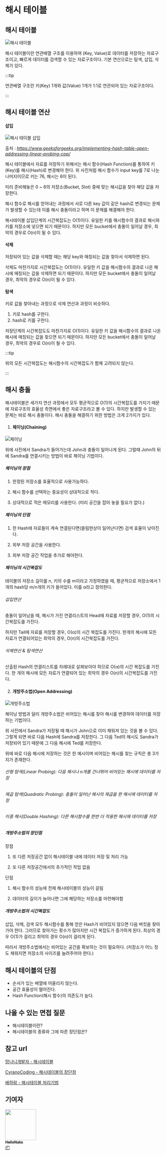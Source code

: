 # 해시 테이블



## 해시 테이블

![해시 테이블](/img/Data-Structure/HashTable/hashtable1.png)

해시 테이블이란  연관배열 구조를 이용하여 (Key, Value)로 데이터를 저장하는 자료구조이고, 빠르게 데이터를 검색할 수 있는 자료구조이다. 기본 연산으로는 탐색, 삽입, 삭제가 있다.

:::tip

연관배열 구조란 키(Key) 1개와 값(Value) 1개가 1:1로 연관되어 있는 자료구조이다.

:::



## 해시 테이블 연산

#### 삽입

![해시 테이블 삽입](/img/Data-Structure/HashTable/hashtable2.png)

출처 : *https://www.geeksforgeeks.org/implementing-hash-table-open-addressing-linear-probing-cpp/*

해시 테이블에서 자료를 저장하기 위해서는 해시 함수(Hash Function)를 통하여  키(Key)를 해시(Hash)로 변경해야 한다. 위 사진처럼 해시 함수가 input key를 7로 나눈 나머지이므로 키는 76, 해시는 6이 된다.

미리 준비해놓은 0 ~ 6의 저장소(Bucket, Slot) 중에 맞는 해시값을 찾아 해당 값을 저장한다.

해시 함수로 해시를 얻어내는 과정에서 서로 다른 key 값이 같은 hash로 변경되는 문제가 발생할 수 있는데 이를 해시 충돌이라고 하며 이 문제를 해결해야 한다.

해시테이블 삽입단계의 시간복잡도는 O(1)이다. 유일한 키를 해시함수의 결과로 해시와 키를 저장소에 넣으면 되기 때문이다. 하지만 모든 bucket에서 충돌이 일어날 경우, 최악의 경우로 O(n)이 될 수 있다.

#### 삭제

저장되어 있는 값을 삭제할 때는 해당 key와 매칭되는 값을 찾아서 삭제하면 된다.

삭제도 마찬가지로 시간복잡도는 O(1)이다. 유일한 키 값을 해시함수의 결과로 나온 해시에 매칭되는 값을 삭제하면 되기 때문이다. 하지만 모든 bucket에서 충돌이 일어날 경우, 최악의 경우로 O(n)이 될 수 있다.

#### 탐색

키로 값을 찾아내는 과정으로 삭제 연산과 과정이 비슷하다. 

1. 키로 hash를 구한다.
2. hash로 키를 구한다.

저장단계의 시간복잡도도 마찬가지로 O(1)이다. 유일한 키 값을 해시함수의 결과로 나온 해시에 매칭되는 값을 찾으면 되기 때문이다. 하지만 모든 bucket에서 충돌이 일어날 경우, 최악의 경우로 O(n)이 될 수 있다.

:::tip

위의 모든 시간복잡도는 해시함수의 시간복잡도가 함께 고려되지 않는다.

:::



## 해시 충돌

해시테이블은 세가지 연산 과정에서 모두 평균적으로 O(1)의 시간복잡도를 가지기 때문에 자료구조의 효율성 측면에서 좋은 자료구조라고 볼 수 있다. 하지만 발생할 수 있는 문제는 바로 해시 충돌이다. 해시 충돌을 해결하기 위한 방법은 크게 2가지가 있다.

1. #### 체이닝(Chaining)

![체이닝](/img/Data-Structure/HashTable/hashtable3.png)

위에 사진에서 Sandra가 들어가는데 John과 충돌이 일어나게 된다. 그럴때 John의 뒤에 Sandra를 연결시키는 방법이 바로 체이닝 기법이다. 

##### 체이닝의 장점

1) 한정된 저장소를 효율적으로 사용가능하다.

2) 해시 함수를 선택하는 중요성이 상대적으로 적다.

3) 상대적으로 적은 메모리를 사용한다. (미리 공간을 잡아 놓을 필요가 없다.)

##### 체이닝의 단점

1) 한 Hash에 자료들이 계속 연결된다면(쏠림현상이 일어난다면) 검색 효율이 낮아진다.

2) 외부 저장 공간을 사용한다.

3) 외부 저장 공간 작업을 추가로 해야한다.

##### 체이닝의 시간복잡도

테이블의 저장소 길이를 n, 키의 수를 m이라고 가정하였을 때, 평균적으로 저장소에서 1개의 hash당 m/n개의 키가 들어있다. 이를 α라고 정의한다.

###### 삽입연산

충돌이 일어났을 때, 해시가 가진 연결리스트의 Head에 자료를 저장할 경우, O(1)의 시간복잡도를 가진다. 

하지만 Tail에 자료를 저장할 경우, O(α)의 시간 복잡도를 가진다. 한개의 해시에 모든 자료가 연결되어있는 최악의 경우, O(n)의 시간복잡도를 가진다.

###### 삭제연산 & 탐색연산

산출된 Hash의 연결리스트를 차례대로 살펴보아야 하므로 O(α)의 시간 복잡도를 가진다. 한 개의 해시에 모든 자료가 연결되어 있는 최악의 경우 O(n)의 시간복잡도를 가진다. 

2. #### 개방주소법(Open Addressing)

![개방주소법](/img/Data-Structure/HashTable/hashtable4.png)

체이닝 방법과 달리 개방주소법은 비어있는 해시를 찾아 해시를 변경하여 데이터를 저장하는 기법이다. 

위 사진에서 Sandra가 저장될 때 해시가 John으로 이미 채워져 있는 것을 볼 수 있다. 그렇게 되면 바로 다음 Hash에 Sandra를 저장한다. 그 다음 Ted의 해시도 Sandra가 저장되어 있기 때문에 그 다음 해시에 Ted를 저장한다.

위에 바로 다음 해시에 저장하는 것은 한 예시이며 비어있는 해시를 찾는 규칙은 총 3가지가 존재한다.

###### 선형 탐색(Linear Probing): 다음 해시나 n개를 건너뛰어 비어있는 해시에 데이터를 저장

###### 제곱 탐색(Quadratic Probing): 충돌이 일어난 해시의 제곱을 한 해시에 데이터를 저장

###### 이중 해시(Double Hashing): 다른 해시함수를 한번 더 적용한 해시에 데이터를 저장



##### 개방주소법의 장단점

장점

1) 또 다른 저장공간 없이 해시테이블 내에 데이터 저장 및 처리 가능

2) 또 다른 저장공간에서의 추가적인 작업 없음

단점

1) 해시 함수의 성능에 전체 해시테이블의 성능이 갈림

2) 데이터의 길이가 늘어나면 그에 해당하는 저장소를 마련해야함



##### 개방주소법의 시간복잡도

삽입, 삭제, 검색 모두 해시함수를 통해 얻은 Hash가 비어있지 않으면 다음 버킷을 찾아가야 한다. 그러므로 찾아가는 횟수가 많아지만 시간 복잡도가 증가하게 된다. 최상의 경우 O(1)가 걸리고 최악의 경우 O(n)이 걸리게 된다.

따라서 개방주소법에서는 비어있는 공간을 확보하는 것이 필요하다. (저장소가 어느 정도 채워지면 저장소의 사이즈를 늘려주어야 한다.)



## 해시 테이블의 단점

- 순서가 있는 배열에 어울리지 않는다. 
- 공간 효율성이 떨어진다.
- Hash Function(해시 함수)의 의존도가 높다.



## 나올 수 있는 면접 질문

- 해시테이블이란?
- 해시테이블의 종류와 그에 따른 장단점은?



## 참고 url

[망나니개발자 - 해시테이블](https://mangkyu.tistory.com/102)

[CyranoCoding - 해시테이블의 장단점](https://velog.io/@cyranocoding/Hash-Hashing-Hash-Table%ED%95%B4%EC%8B%9C-%ED%95%B4%EC%8B%B1-%ED%95%B4%EC%8B%9C%ED%85%8C%EC%9D%B4%EB%B8%94-%EC%9E%90%EB%A3%8C%EA%B5%AC%EC%A1%B0%EC%9D%98-%EC%9D%B4%ED%95%B4-6ijyonph6o)

[배하람 - 해시테이블 처리기법](https://baeharam.netlify.app/posts/data%20structure/hash-table)



## 기여자


 <td align="center"><a href="https://github.com/HelloNaks"><img src="https://avatars.githubusercontent.com/u/49478141?v=4?s=100" width="100px;" alt=""/><br /><sub><b>HelloNaks</b></sub></a><br /><a href="#platform-HelloNaks" title="Packaging/porting to new platform">📦</a></td>